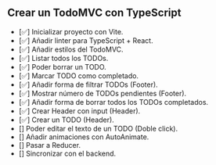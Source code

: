 ## Crear un TodoMVC con TypeScript

- [✅] Inicializar proyecto con Vite.
- [✅] Añadir linter para TypeScript + React.
- [✅] Añadir estilos del TodoMVC.
- [✅] Listar todos los TODOs.
- [✅] Poder borrar un TODO.
- [✅] Marcar TODO como completado.
- [✅] Añadir forma de filtrar TODOs (Footer).
- [✅] Mostrar número de TODOs pendientes (Footer).
- [✅] Añadir forma de borrar todos los TODOs completados.
- [✅] Crear Header con input (Header).
- [✅] Crear un TODO (Header).
- [] Poder editar el texto de un TODO (Doble click).
- [] Añadir animaciones con AutoAnimate.
- [] Pasar a Reducer.
- [] Sincronizar con el backend.